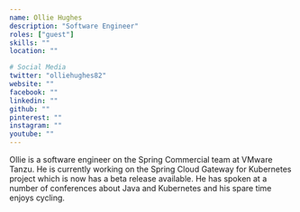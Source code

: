 ```yaml
---
name: Ollie Hughes
description: "Software Engineer"
roles: ["guest"]
skills: ""
location: ""

# Social Media
twitter: "olliehughes82"
website: ""
facebook: ""
linkedin: ""
github: ""
pinterest: ""
instagram: ""
youtube: ""
---
```


Ollie is a software engineer on the Spring Commercial team at VMware Tanzu. He is currently working on the Spring Cloud Gateway for Kubernetes project which is now has a beta release available. He has spoken at a number of conferences about Java and Kubernetes and his spare time enjoys cycling.

<!--more-->
